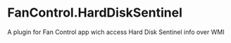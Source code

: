 # FanControl.HardDiskSentinel
A plugin for Fan Control app wich access Hard Disk Sentinel info over WMI
